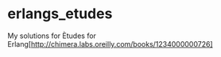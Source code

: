 # erlangs_etudes
My solutions for Ètudes for Erlang[http://chimera.labs.oreilly.com/books/1234000000726]
